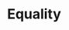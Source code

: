 ---
pid: CH1103
title: Equality
location_transcription: Thomas Payne Plaza
zipcode: '46074'
outside_phl: 'Westfield IN '
neighborhood: 
age: '33'
age_range: 30-39
instagram: 
image_file_name: CH_1103.jpg
proposal_transcription: The monument would  be a Monopoly game - with the approx.
  1/2 played (most places bought).  The visitors are then told to join the game...and
  win.  The goal is to demonstrate that equality (everyone joining w/the same $) does
  not equal the same ability to win the game.
topic: Art,Inequality
topic_summary: 0, 0
type: Event,Interactive,Sculpture Statue
keywords_other: Equality
credit: 
image_labels: Equality
twitter: 
facebook: 
permalink: "/monuments/ch1103/"
layout: item-page
---